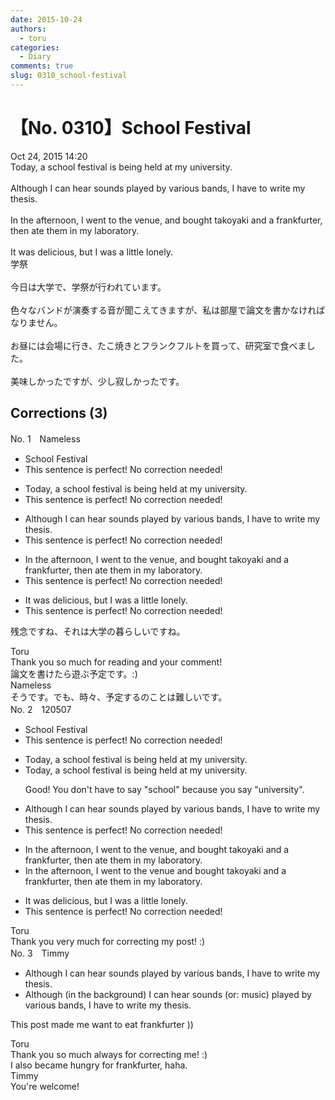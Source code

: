 ```yaml
---
date: 2015-10-24
authors:
  - toru
categories:
  - Diary
comments: true
slug: 0310_school-festival
---
```


# 【No. 0310】School Festival
<div class="date">Oct 24, 2015 14:20</div>
<div id="post"><div id="body_show_ori">
Today, a school festival is being held at my university.<br/><br/>Although I can hear sounds played by various bands, I have to write my thesis.<br/><br/>In the afternoon, I went to the venue, and bought takoyaki and a frankfurter, then ate them in my laboratory.<br/><br/>It was delicious, but I was a little lonely.
</div></div>

<!-- more -->

<div id="post_ja"><div id="body_show_mo">
学祭<br/><br/>今日は大学で、学祭が行われています。<br/><br/>色々なバンドが演奏する音が聞こえてきますが、私は部屋で論文を書かなければなりません。<br/><br/>お昼には会場に行き、たこ焼きとフランクフルトを買って、研究室で食べました。<br/><br/>美味しかったですが、少し寂しかったです。
</div></div>

## Corrections (3)
<div id="block"><div class="first_name"> No. 1　<span class="just_name">Nameless</span></div><div id="block2">
<ul class="correction_field">
<li class="incorrect">School Festival</li>
<li class="corrected perfect">This sentence is perfect! No correction needed!</li>
</ul>
<ul class="correction_field">
<li class="incorrect">Today, a school festival is being held at my university.</li>
<li class="corrected perfect">This sentence is perfect! No correction needed!</li>
</ul>
<ul class="correction_field">
<li class="incorrect">Although I can hear sounds played by various bands, I have to write my thesis.</li>
<li class="corrected perfect">This sentence is perfect! No correction needed!</li>
</ul>
<ul class="correction_field">
<li class="incorrect">In the afternoon, I went to the venue, and bought takoyaki and a frankfurter, then ate them in my laboratory.</li>
<li class="corrected perfect">This sentence is perfect! No correction needed!</li>
</ul>
<ul class="correction_field">
<li class="incorrect">It was delicious, but I was a little lonely.</li>
<li class="corrected perfect">This sentence is perfect! No correction needed!</li>
</ul>
<p class="comment_small">
 残念ですね、それは大学の暮らしいですね。
</p>

</div><div class="name"><span class="just_name">Toru</span><br>
Thank you so much for reading and your comment!<br/>論文を書けたら遊ぶ予定です。:)
</div>
<div class="name"><span class="just_name">Nameless</span><br>
そうです。でも、時々、予定するのことは難しいです。
</div>
</div>
<div id="block"><div class="first_name"> No. 2　<span class="just_name">120507</span></div><div id="block2">
<ul class="correction_field">
<li class="incorrect">School Festival</li>
<li class="corrected perfect">This sentence is perfect! No correction needed!</li>
</ul>
<ul class="correction_field">
<li class="incorrect">Today, a school festival is being held at my university.</li>
<li class="corrected correct">
Today, a school festival is being held at my university.
<p class="correction_comment">Good! You don't have to say "school" because you say "university".</p>
</li>
</ul>
<ul class="correction_field">
<li class="incorrect">Although I can hear sounds played by various bands, I have to write my thesis.</li>
<li class="corrected perfect">This sentence is perfect! No correction needed!</li>
</ul>
<ul class="correction_field">
<li class="incorrect">In the afternoon, I went to the venue, and bought takoyaki and a frankfurter, then ate them in my laboratory.</li>
<li class="corrected correct">
In the afternoon, I went to the venue and bought takoyaki and a frankfurter, then ate them in my laboratory.
</li>
</ul>
<ul class="correction_field">
<li class="incorrect">It was delicious, but I was a little lonely.</li>
<li class="corrected perfect">This sentence is perfect! No correction needed!</li>
</ul>
</div><div class="name"><span class="just_name">Toru</span><br>
Thank you very much for correcting my post! :)
</div>
</div>
<div id="block"><div class="first_name"> No. 3　<span class="just_name">Timmy</span></div><div id="block2">
<ul class="correction_field">
<li class="incorrect">Although I can hear sounds played by various bands, I have to write my thesis.</li>
<li class="corrected correct">
Although (<span class="f_blue">in the background</span>) I can hear sounds (or: <span class="f_blue">music</span>) played by various bands, I have to write my thesis.
</li>
</ul>
<p class="comment_small">
 This post made me want to eat frankfurter ))
</p>

</div><div class="name"><span class="just_name">Toru</span><br>
Thank you so much always for correcting me! :)<br/>I also became hungry for frankfurter, haha.
</div>
<div class="name"><span class="just_name">Timmy</span><br>
You're welcome!
</div>
</div>
